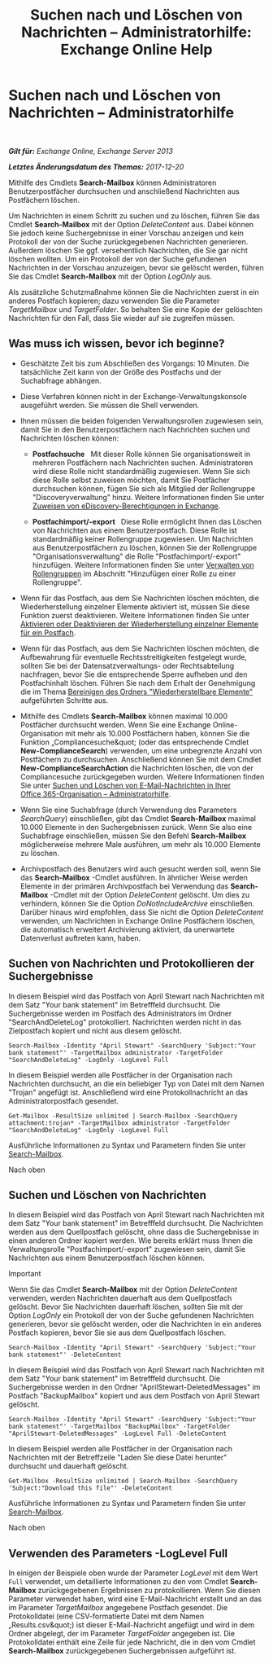 ﻿---
title: 'Suchen nach und Löschen von Nachrichten – Administratorhilfe: Exchange Online Help'
TOCTitle: Suchen nach und Löschen von Nachrichten – Administratorhilfe
ms:assetid: 8c36bb03-e716-4fdd-9958-4aa7a2a1db42
ms:mtpsurl: https://technet.microsoft.com/de-de/library/Ff459253(v=EXCHG.150)
ms:contentKeyID: 52062756
ms.date: 05/23/2018
mtps_version: v=EXCHG.150
ms.translationtype: MT
---

# Suchen nach und Löschen von Nachrichten – Administratorhilfe

 

_**Gilt für:** Exchange Online, Exchange Server 2013_

_**Letztes Änderungsdatum des Themas:** 2017-12-20_

Mithilfe des Cmdlets **Search-Mailbox** können Administratoren Benutzerpostfächer durchsuchen und anschließend Nachrichten aus Postfächern löschen.

Um Nachrichten in einem Schritt zu suchen und zu löschen, führen Sie das Cmdlet **Search-Mailbox** mit der Option *DeleteContent* aus. Dabei können Sie jedoch keine Suchergebnisse in einer Vorschau anzeigen und kein Protokoll der von der Suche zurückgegebenen Nachrichten generieren. Außerdem löschen Sie ggf. versehentlich Nachrichten, die Sie gar nicht löschen wollten. Um ein Protokoll der von der Suche gefundenen Nachrichten in der Vorschau anzuzeigen, bevor sie gelöscht werden, führen Sie das Cmdlet **Search-Mailbox** mit der Option *LogOnly* aus.

Als zusätzliche Schutzmaßnahme können Sie die Nachrichten zuerst in ein anderes Postfach kopieren; dazu verwenden Sie die Parameter *TargetMailbox* und *TargetFolder*. So behalten Sie eine Kopie der gelöschten Nachrichten für den Fall, dass Sie wieder auf sie zugreifen müssen.

## Was muss ich wissen, bevor ich beginne?

  - Geschätzte Zeit bis zum Abschließen des Vorgangs: 10 Minuten. Die tatsächliche Zeit kann von der Größe des Postfachs und der Suchabfrage abhängen.

  - Diese Verfahren können nicht in der Exchange-Verwaltungskonsole ausgeführt werden. Sie müssen die Shell verwenden.

  - Ihnen müssen die beiden folgenden Verwaltungsrollen zugewiesen sein, damit Sie in den Benutzerpostfächern nach Nachrichten suchen und Nachrichten löschen können:
    
      - **Postfachsuche**   Mit dieser Rolle können Sie organisationsweit in mehreren Postfächern nach Nachrichten suchen. Administratoren wird diese Rolle nicht standardmäßig zugewiesen. Wenn Sie sich diese Rolle selbst zuweisen möchten, damit Sie Postfächer durchsuchen können, fügen Sie sich als Mitglied der Rollengruppe "Discoveryverwaltung" hinzu. Weitere Informationen finden Sie unter [Zuweisen von eDiscovery-Berechtigungen in Exchange](assign-ediscovery-permissions-in-exchange-exchange-2013-help.md).
    
      - **Postfachimport/-export**   Diese Rolle ermöglicht Ihnen das Löschen von Nachrichten aus einem Benutzerpostfach. Diese Rolle ist standardmäßig keiner Rollengruppe zugewiesen. Um Nachrichten aus Benutzerpostfächern zu löschen, können Sie der Rollengruppe "Organisationsverwaltung" die Rolle "Postfachimport/-export" hinzufügen. Weitere Informationen finden Sie unter [Verwalten von Rollengruppen](manage-role-groups-exchange-2013-help.md) im Abschnitt "Hinzufügen einer Rolle zu einer Rollengruppe".

  - Wenn für das Postfach, aus dem Sie Nachrichten löschen möchten, die Wiederherstellung einzelner Elemente aktiviert ist, müssen Sie diese Funktion zuerst deaktivieren. Weitere Informationen finden Sie unter [Aktivieren oder Deaktivieren der Wiederherstellung einzelner Elemente für ein Postfach](enable-or-disable-single-item-recovery-for-a-mailbox-exchange-2013-help.md).

  - Wenn für das Postfach, aus dem Sie Nachrichten löschen möchten, die Aufbewahrung für eventuelle Rechtsstreitigkeiten festgelegt wurde, sollten Sie bei der Datensatzverwaltungs- oder Rechtsabteilung nachfragen, bevor Sie die entsprechende Sperre aufheben und den Postfachinhalt löschen. Führen Sie nach dem Erhalt der Genehmigung die im Thema [Bereinigen des Ordners "Wiederherstellbare Elemente"](clean-up-the-recoverable-items-folder-exchange-2013-help.md) aufgeführten Schritte aus.

  - Mithilfe des Cmdlets **Search-Mailbox** können maximal 10.000 Postfächer durchsucht werden. Wenn Sie eine Exchange Online-Organisation mit mehr als 10.000 Postfächern haben, können Sie die Funktion „Compliancesuche\&quot; (oder das entsprechende Cmdlet **New-ComplianceSearch**) verwenden, um eine unbegrenzte Anzahl von Postfächern zu durchsuchen. Anschließend können Sie mit dem Cmdlet **New-ComplianceSearchAction** die Nachrichten löschen, die von der Compliancesuche zurückgegeben wurden. Weitere Informationen finden Sie unter [Suchen und Löschen von E-Mail-Nachrichten in Ihrer Office 365-Organisation – Administratorhilfe](https://go.microsoft.com/fwlink/p/?linkid=786856).

  - Wenn Sie eine Suchabfrage (durch Verwendung des Parameters *SearchQuery*) einschließen, gibt das Cmdlet **Search-Mailbox** maximal 10.000 Elemente in den Suchergebnissen zurück. Wenn Sie also eine Suchabfrage einschließen, müssen Sie den Befehl **Search-Mailbox** möglicherweise mehrere Male ausführen, um mehr als 10.000 Elemente zu löschen.

  - Archivpostfach des Benutzers wird auch gesucht werden soll, wenn Sie das **Search-Mailbox** -Cmdlet ausführen. In ähnlicher Weise werden Elemente in der primären Archivpostfach bei Verwendung das **Search-Mailbox** -Cmdlet mit der Option *DeleteContent* gelöscht. Um dies zu verhindern, können Sie die Option *DoNotIncludeArchive* einschließen. Darüber hinaus wird empfohlen, dass Sie nicht die Option *DeleteContent* verwenden, um Nachrichten in Exchange Online Postfächern löschen, die automatisch erweitert Archivierung aktiviert, da unerwartete Datenverlust auftreten kann, haben.

## Suchen von Nachrichten und Protokollieren der Suchergebnisse

In diesem Beispiel wird das Postfach von April Stewart nach Nachrichten mit dem Satz "Your bank statement" im Betrefffeld durchsucht. Die Suchergebnisse werden im Postfach des Administrators im Ordner "SearchAndDeleteLog" protokolliert. Nachrichten werden nicht in das Zielpostfach kopiert und nicht aus diesem gelöscht.

    Search-Mailbox -Identity "April Stewart" -SearchQuery 'Subject:"Your bank statement"' -TargetMailbox administrator -TargetFolder "SearchAndDeleteLog" -LogOnly -LogLevel Full

In diesem Beispiel werden alle Postfächer in der Organisation nach Nachrichten durchsucht, an die ein beliebiger Typ von Datei mit dem Namen "Trojan" angefügt ist. Anschließend wird eine Protokollnachricht an das Administratorpostfach gesendet.

    Get-Mailbox -ResultSize unlimited | Search-Mailbox -SearchQuery attachment:trojan* -TargetMailbox administrator -TargetFolder "SearchAndDeleteLog" -LogOnly -LogLevel Full

Ausführliche Informationen zu Syntax und Parametern finden Sie unter [Search-Mailbox](https://technet.microsoft.com/de-de/library/dd298173\(v=exchg.150\)).

Nach oben

## Suchen und Löschen von Nachrichten

In diesem Beispiel wird das Postfach von April Stewart nach Nachrichten mit dem Satz "Your bank statement" im Betrefffeld durchsucht. Die Nachrichten werden aus dem Quellpostfach gelöscht, ohne dass die Suchergebnisse in einen anderen Ordner kopiert werden. Wie bereits erklärt muss Ihnen die Verwaltungsrolle "Postfachimport/-export" zugewiesen sein, damit Sie Nachrichten aus einem Benutzerpostfach löschen können.


> [!IMPORTANT]
> Wenn Sie das Cmdlet <STRONG>Search-Mailbox</STRONG> mit der Option <EM>DeleteContent</EM> verwenden, werden Nachrichten dauerhaft aus dem Quellpostfach gelöscht. Bevor Sie Nachrichten dauerhaft löschen, sollten Sie mit der Option <EM>LogOnly</EM> ein Protokoll der von der Suche gefundenen Nachrichten generieren, bevor sie gelöscht werden, oder die Nachrichten in ein anderes Postfach kopieren, bevor Sie sie aus dem Quellpostfach löschen.



    Search-Mailbox -Identity "April Stewart" -SearchQuery 'Subject:"Your bank statement"' -DeleteContent

In diesem Beispiel wird das Postfach von April Stewart nach Nachrichten mit dem Satz "Your bank statement" im Betrefffeld durchsucht. Die Suchergebnisse werden in den Ordner "AprilStewart-DeletedMessages" im Postfach "BackupMailbox" kopiert und aus dem Postfach von April Stewart gelöscht.

    Search-Mailbox -Identity "April Stewart" -SearchQuery 'Subject:"Your bank statement"' -TargetMailbox "BackupMailbox" -TargetFolder "AprilStewart-DeletedMessages" -LogLevel Full -DeleteContent

In diesem Beispiel werden alle Postfächer in der Organisation nach Nachrichten mit der Betreffzeile "Laden Sie diese Datei herunter" durchsucht und dauerhaft gelöscht.

    Get-Mailbox -ResultSize unlimited | Search-Mailbox -SearchQuery 'Subject:"Download this file"' -DeleteContent

Ausführliche Informationen zu Syntax und Parametern finden Sie unter [Search-Mailbox](https://technet.microsoft.com/de-de/library/dd298173\(v=exchg.150\)).

Nach oben

## Verwenden des Parameters -LogLevel Full

In einigen der Beispiele oben wurde der Parameter *LogLevel* mit dem Wert `Full` verwendet, um detaillierte Informationen zu den vom Cmdlet **Search-Mailbox** zurückgegebenen Ergebnissen zu protokollieren. Wenn Sie diesen Parameter verwendet haben, wird eine E-Mail-Nachricht erstellt und an das im Parameter *TargetMailbox* angegebene Postfach gesendet. Die Protokolldatei (eine CSV-formatierte Datei mit dem Namen „Results.csv\&quot;) ist dieser E-Mail-Nachricht angefügt und wird in dem Ordner abgelegt, der im Parameter *TargetFolder* angegeben ist. Die Protokolldatei enthält eine Zeile für jede Nachricht, die in den vom Cmdlet **Search-Mailbox** zurückgegebenen Suchergebnissen aufgeführt ist.

